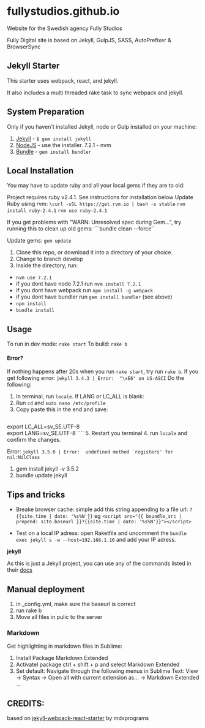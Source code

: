 fullystudios.github.io
=============================
Website for the Swedish agency Fully Studios

Fully Digital site is based on Jekyll, GulpJS, SASS, AutoPrefixer &amp; BrowserSync

## Jekyll Starter

This starter uses webpack, react, and jekyll.

It also includes a multi threaded rake task to sync webpack and jekyll.


## System Preparation
Only if you haven't installed Jekyll, node or Gulp installed on your machine:

1. [Jekyll](http://jekyllrb.com/) - `$ gem install jekyll`
2. [NodeJS](http://nodejs.org) - use the installer. 7.2.1 - nvm
4. [Bundle](http://bundler.io/) -  `gem install bundler`


## Local Installation
You may have to update ruby and all your local gems if they are to old:

Project requires ruby v2.4.1. See instructions for installation below
Update Ruby using rvm:
```\curl -sSL https://get.rvm.io | bash -s stable```
```rvm install ruby-2.4.1```
```rvm use ruby-2.4.1```

If you get problems with "WARN: Unresolved spec during Gem...", try running this to clean up old gems:
```bundle clean --force``

Update gems:
```gem update```

1. Clone this repo, or download it into a directory of your choice.
2. Change to branch develop 
3. Inside the directory, run: 
- `nvm use 7.2.1`
- if you dont have node 7.2.1 run `nvm install 7.2.1`
- if you dont have webpack run `npm install -g webpack`
- if you dont have bundler run `gem install bundler` (see above)
- `npm install`
- `bundle install`


## Usage 
To run in dev mode: `rake start`
To build: `rake b`


#### Error?
If nothing happens after 20s when you run `rake start`, try run `rake b`. If you get following error:
```jekyll 3.4.3 | Error:  "\xE6" on US-ASCI```
Do the following:

1. In terminal, run `locale`. If LANG or LC_ALL is blank:
2. Run `cd` and `sudo nano /etc/profile`
3. Copy paste this in the end and save:
    ```
export LC_ALL=sv_SE.UTF-8  
export LANG=sv_SE.UTF-8
    ````
5. Restart you terminal
4. run `locale` and confirm the changes. 

Error: ```jekyll 3.5.0 | Error:  undefined method `registers' for nil:NilClass```
1. gem install jekyll -v 3.5.2
2. bundle update jekyll


## Tips and tricks
* Breake browser cache: simple add this string appending to a file url: `?{{site.time | date: '%s%N'}}` eg `<script src="{{ boundle_src | prepend: site.baseurl }}?{{site.time | date: '%s%N'}}"></script>`

* Test on a local IP adress: open Raketfile and uncomment the `bundle exec jekyll s -w --host=192.168.1.10` and add your IP adress.


**jekyll**

As this is just a Jekyll project, you can use any of the commands listed in their [docs](http://jekyllrb.com/docs/usage/)


## Manual deployment
1. in _config.yml, make sure the baseurl is correct
2. run rake b
3. Move all files in pulic to the server


### Markdown
Get highlighting in markdown files in Sublime:
1. Install Package Markdown Extended
2. Activatel package ctrl + shift + p and select Markdown Extended
3. Set default: Navigate through the following menus in Sublime Text: View -> Syntax -> Open all with current extension as... -> Markdown Extended
...


## CREDITS:

based on [jekyll-webpack-react-starter](https://github.com/mdxprograms/jekyll-webpack-react) by mdxprograms